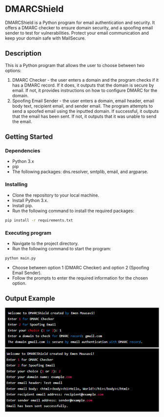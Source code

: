 # DMARCShield
DMARCShield is a Python program for email authentication and security. It offers a DMARC checker to ensure domain security, and a spoofing email sender to test for vulnerabilities. Protect your email communication and keep your domain safe with MailSecure.


## Description
This is a Python program that allows the user to choose between two options:

1. DMARC Checker - the user enters a domain and the program checks if it has a DMARC record. If it does, it outputs that the domain is secure by email. If not, it provides instructions on how to configure DMARC for the domain.
2. Spoofing Email Sender - the user enters a domain, email header, email body text, recipient email, and sender email. The program attempts to send a spoofed email using the inputted domain. If successful, it outputs that the email has been sent. If not, it outputs that it was unable to send the email.


## Getting Started
### Dependencies
- Python 3.x
- pip
- The following packages: dns.resolver, smtplib, email, and argparse.


### Installing
- Clone the repository to your local machine.
- Install Python 3.x.
- Install pip.
- Run the following command to install the required packages:
```sh
pip install -r requirements.txt
```

### Executing program
- Navigate to the project directory.
- Run the following command to start the program:
```sh
python main.py
```
- Choose between option 1 (DMARC Checker) and option 2 (Spoofing Email Sender).
- Follow the prompts to enter the required information for the chosen option.

## Output Example
![Screenshot of a DMARC Checker](https://github.com/emenmousavi/DMARCShield/blob/main/1.png)
![Screenshot of Spoofing Email](https://github.com/emenmousavi/DMARCShield/blob/main/2.png)
